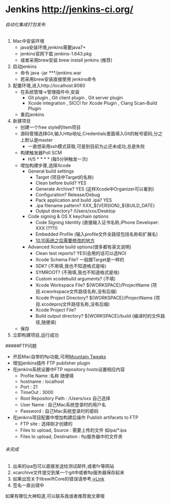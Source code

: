 # Jenkins <http://jenkins-ci.org/>
###### 自动化集成打包发布

1. Mac中安装环境
    * java安装环境,jenkins需要java7+
    * jenkins官网下载 jenkins-1.643.pkg
    * 或者采用brew安装 brew install jenkins (推荐)
2. 启动jenkins
    * 命令 java -jar ***/jenkins.war
    * 若采用brew安装直接使用 jenkins命令
3. 配置环境,进入http://localhost:8080
	* 在系统管理->管理插件中,安装
        - Git plugin , Git client plugin , Git server plugin
        - Xcode integration , SICCI for Xcode Plugin , Clang Scan-Build Plugin
    * 重启jenkins
4. 新建项目
    * 创建一个free style的Item项目
    * 源码管理选择Git,输入Http地址,Credentials里面填入Git的帐号密码,分之上默认是master
        - 一直想采用ssh模式获取,可是到目前为止还未成功,总是失败
    * 构建触发器Poll SCM
        - H/5 \* * * * (每5分钟触发一次)
    * 增加构建步骤,选择Xcode
        - General build settings
            + Target (项目中Target的名称)
            + Clean before build?  YES 
            + Generate Archive?    YES (这样Xcode中Organizer可以看到)
            + Configuration?       Release/Debug
            + Pack application and build .ipa?   YES
            + .ipa filename pattern?    XXX_${VERSION}_${BUILD_DATE}
            + Output directory? /Users/xxx/Desktop
        - Code signing & OS X keychain options
            + Code Signing Identity (直接输入证书名称,iPhone Developer: XXX (???))
            + Embedded Profile (输入profile文件全路径包括名称和扩展名)
            + [10.10系统之后需要修改的地方](http://stackoverflow.com/questions/32504355/error-itms-90339-this-bundle-is-invalid-the-info-plist-contains-an-invalid-ke/32762413#32762413)
        - Advanced Xcode build options(很多都有英文说明)
            + Clean test reports? YES(会用的话可以选NO)
            + Xcode Schema File?  一般跟Target是一样的
            + SDK? (不用填,我也不知道格式是啥)
            + SYMROOT? (不用填,我也不知道格式是啥)
            + Custom xcodebuild arguments? (不填)
            + Xcode Workspace File? ${WORKSPACE}/ProjectName (项目.xcworkspace文件路径名称,没有后缀)
            + Xcode Project Directory? ${WORKSPACE}/ProjectName (项目.xcodeproj文件路径名称,没有后缀)
            + Xcode Project File?
            + Build output directory? ${WORKSPACE}/build (编译时的文件路径,随便填)
   	* 保存
5. 立即构建项目,运行成功


#####FTP问题
* 开启Mac自带的ftp功能,可用[Mountain Tweaks](http://tweaksapp.com/download_mountain.html)
* 增加jenkins插件 FTP publisher plugin
* 在jenkins系统设置中FTP repository hosts设置相应内容
    - Profile Name :名称 随便填
    - hostname : localhost
    - Port : 21
    - TimeOut : 3000
    - Root Repository Path : /Users/xxx 自己选择
    - User Name : 自己Mac系统登录时的用户名
    - Password : 自己Mac系统登录时的密码
* 在jenkins项目配置中增加构建后操作 Publish artifacets to FTP
    - FTP site : 选择刚才创建的
    - Files to upload, Source : 需要上传的文件 如ipa/*.ipa
    - Files to upload, Destination : ftp服务器中的文件夹


###### 未完成

1. 出来的ipa包可以直接发送给测试邮件,或者fir等网站
2. xcarchive文件提交到某一个git中或者ftp服务器保存起来
3. 如果出现关于libswiftCore的错误请参考[->Link](http://stackoverflow.com/questions/25297638/how-do-i-codesign-a-swift-app-via-the-commandline)
4. 签名一直出错中

如果有哪位大神知道,可以联系我或者推荐我文章哦


